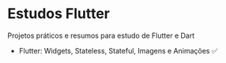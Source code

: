 # Estudos Flutter

Projetos práticos e resumos para estudo de Flutter e Dart

- Flutter: Widgets, Stateless, Stateful, Imagens e Animações :white_check_mark:
